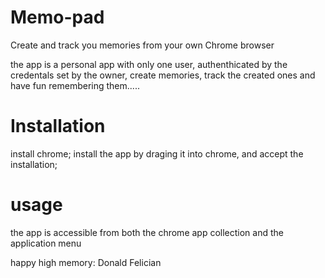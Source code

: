 # Memo-pad
Create and track you memories from your own Chrome browser

the app is a personal app with only one user, authenthicated by the credentals set by the owner, create memories,
track the created ones and have fun remembering them.....

# Installation
install chrome;
install the app by draging it into chrome, and accept the installation;

#  usage
the app is accessible from both the chrome app collection and the application menu




happy high memory:
Donald Felician

